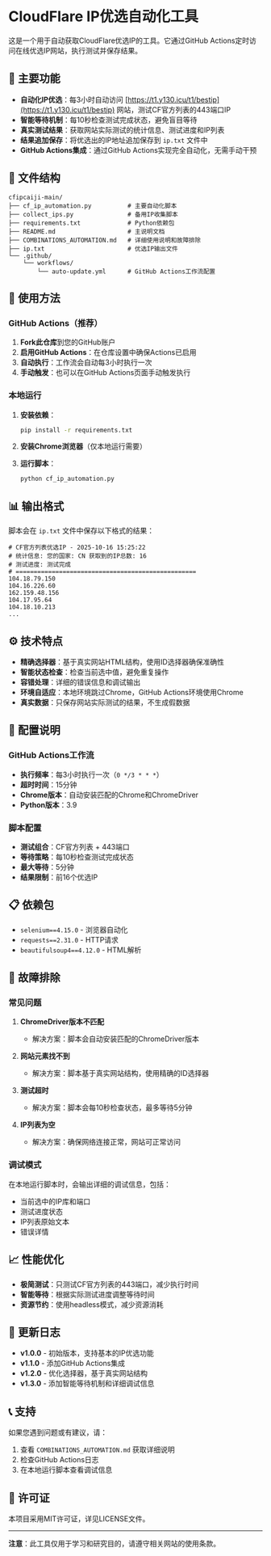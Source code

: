# CloudFlare IP优选自动化工具

这是一个用于自动获取CloudFlare优选IP的工具。它通过GitHub Actions定时访问在线优选IP网站，执行测试并保存结果。

## 🌟 主要功能

- **自动化IP优选**：每3小时自动访问 [https://t1.y130.icu/t1/bestip](https://t1.y130.icu/t1/bestip) 网站，测试CF官方列表的443端口IP
- **智能等待机制**：每10秒检查测试完成状态，避免盲目等待
- **真实测试结果**：获取网站实际测试的统计信息、测试进度和IP列表
- **结果追加保存**：将优选出的IP地址追加保存到 `ip.txt` 文件中
- **GitHub Actions集成**：通过GitHub Actions实现完全自动化，无需手动干预

## 📁 文件结构

```
cfipcaiji-main/
├── cf_ip_automation.py          # 主要自动化脚本
├── collect_ips.py               # 备用IP收集脚本
├── requirements.txt             # Python依赖包
├── README.md                    # 主说明文档
├── COMBINATIONS_AUTOMATION.md   # 详细使用说明和故障排除
├── ip.txt                       # 优选IP输出文件
└── .github/
    └── workflows/
        └── auto-update.yml      # GitHub Actions工作流配置
```

## 🚀 使用方法

### GitHub Actions（推荐）

1. **Fork此仓库**到您的GitHub账户
2. **启用GitHub Actions**：在仓库设置中确保Actions已启用
3. **自动执行**：工作流会自动每3小时执行一次
4. **手动触发**：也可以在GitHub Actions页面手动触发执行

### 本地运行

1. **安装依赖**：
   ```bash
   pip install -r requirements.txt
   ```

2. **安装Chrome浏览器**（仅本地运行需要）

3. **运行脚本**：
   ```bash
   python cf_ip_automation.py
   ```

## 📊 输出格式

脚本会在 `ip.txt` 文件中保存以下格式的结果：

```
# CF官方列表优选IP - 2025-10-16 15:25:22
# 统计信息: 您的国家: CN 获取到的IP总数: 16
# 测试进度: 测试完成
# ==================================================
104.18.79.150
104.16.226.60
162.159.48.156
104.17.95.64
104.18.10.213
...
```

## ⚙️ 技术特点

- **精确选择器**：基于真实网站HTML结构，使用ID选择器确保准确性
- **智能状态检查**：检查当前选中值，避免重复操作
- **容错处理**：详细的错误信息和调试输出
- **环境自适应**：本地环境跳过Chrome，GitHub Actions环境使用Chrome
- **真实数据**：只保存网站实际测试的结果，不生成假数据

## 🔧 配置说明

### GitHub Actions工作流

- **执行频率**：每3小时执行一次（`0 */3 * * *`）
- **超时时间**：15分钟
- **Chrome版本**：自动安装匹配的Chrome和ChromeDriver
- **Python版本**：3.9

### 脚本配置

- **测试组合**：CF官方列表 + 443端口
- **等待策略**：每10秒检查测试完成状态
- **最大等待**：5分钟
- **结果限制**：前16个优选IP

## 📋 依赖包

- `selenium==4.15.0` - 浏览器自动化
- `requests==2.31.0` - HTTP请求
- `beautifulsoup4==4.12.0` - HTML解析

## 🐛 故障排除

### 常见问题

1. **ChromeDriver版本不匹配**
   - 解决方案：脚本会自动安装匹配的ChromeDriver版本

2. **网站元素找不到**
   - 解决方案：脚本基于真实网站结构，使用精确的ID选择器

3. **测试超时**
   - 解决方案：脚本会每10秒检查状态，最多等待5分钟

4. **IP列表为空**
   - 解决方案：确保网络连接正常，网站可正常访问

### 调试模式

在本地运行脚本时，会输出详细的调试信息，包括：
- 当前选中的IP库和端口
- 测试进度状态
- IP列表原始文本
- 错误详情

## 📈 性能优化

- **极简测试**：只测试CF官方列表的443端口，减少执行时间
- **智能等待**：根据实际测试进度调整等待时间
- **资源节约**：使用headless模式，减少资源消耗

## 🔄 更新日志

- **v1.0.0** - 初始版本，支持基本的IP优选功能
- **v1.1.0** - 添加GitHub Actions集成
- **v1.2.0** - 优化选择器，基于真实网站结构
- **v1.3.0** - 添加智能等待机制和详细调试信息

## 📞 支持

如果您遇到问题或有建议，请：
1. 查看 `COMBINATIONS_AUTOMATION.md` 获取详细说明
2. 检查GitHub Actions日志
3. 在本地运行脚本查看调试信息

## 📄 许可证

本项目采用MIT许可证，详见LICENSE文件。

---

**注意**：此工具仅用于学习和研究目的，请遵守相关网站的使用条款。
